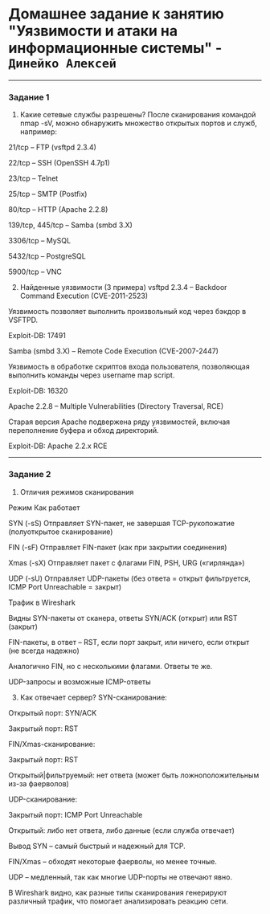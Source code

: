 # Домашнее задание к занятию "Уязвимости и атаки на информационные системы" - `Динейко Алексей`

---

### Задание 1

1. Какие сетевые службы разрешены?
После сканирования командой nmap -sV, можно обнаружить множество открытых портов и служб, например:

21/tcp – FTP (vsftpd 2.3.4)

22/tcp – SSH (OpenSSH 4.7p1)

23/tcp – Telnet

25/tcp – SMTP (Postfix)

80/tcp – HTTP (Apache 2.2.8)

139/tcp, 445/tcp – Samba (smbd 3.X)

3306/tcp – MySQL

5432/tcp – PostgreSQL

5900/tcp – VNC

2. Найденные уязвимости (3 примера)
vsftpd 2.3.4 – Backdoor Command Execution (CVE-2011-2523)

Уязвимость позволяет выполнить произвольный код через бэкдор в VSFTPD.

Exploit-DB: 17491

Samba (smbd 3.X) – Remote Code Execution (CVE-2007-2447)

Уязвимость в обработке скриптов входа пользователя, позволяющая выполнить команды через username map script.

Exploit-DB: 16320

Apache 2.2.8 – Multiple Vulnerabilities (Directory Traversal, RCE)

Старая версия Apache подвержена ряду уязвимостей, включая переполнение буфера и обход директорий.

Exploit-DB: Apache 2.2.x RCE

---

### Задание 2

1. Отличия режимов сканирования

Режим	Как работает	                                                                                          

SYN (-sS)	Отправляет SYN-пакет, не завершая TCP-рукопожатие (полуоткрытое сканирование)	                      

FIN (-sF)	Отправляет FIN-пакет (как при закрытии соединения)	                                                

Xmas (-sX)	Отправляет пакет с флагами FIN, PSH, URG («гирлянда»)	                                            

UDP (-sU)	Отправляет UDP-пакеты (без ответа = открыт	фильтруется, ICMP Port Unreachable = закрыт)	         


Трафик в Wireshark

Видны SYN-пакеты от сканера, ответы SYN/ACK (открыт) или RST (закрыт)

FIN-пакеты, в ответ – RST, если порт закрыт, или ничего, если открыт (не всегда надежно)

Аналогично FIN, но с несколькими флагами. Ответы те же.

UDP-запросы и возможные ICMP-ответы

3. Как отвечает сервер?
SYN-сканирование:

Открытый порт: SYN/ACK

Закрытый порт: RST

FIN/Xmas-сканирование:

Закрытый порт: RST

Открытый|фильтруемый: нет ответа (может быть ложноположительным из-за фаерволов)

UDP-сканирование:

Закрытый порт: ICMP Port Unreachable

Открытый: либо нет ответа, либо данные (если служба отвечает)

Вывод
SYN – самый быстрый и надежный для TCP.

FIN/Xmas – обходят некоторые фаерволы, но менее точные.

UDP – медленный, так как многие UDP-порты не отвечают явно.

В Wireshark видно, как разные типы сканирования генерируют различный трафик, что помогает анализировать реакцию сети.
